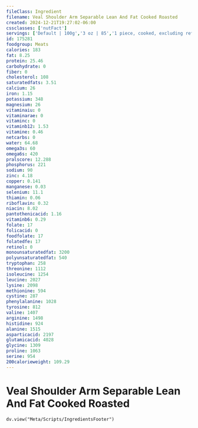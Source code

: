 ```yaml
---
fileClass: Ingredient
filename: Veal Shoulder Arm Separable Lean And Fat Cooked Roasted
created: 2024-12-21T19:27:02-06:00
cssclasses: ['nutFact']
servings: ['Default | 100g','3 oz | 85','1 piece, cooked, excluding refuse (yield from 1 lb raw meat with refuse) | 283']
id: 175281
foodgroup: Meats
calories: 183
fat: 8.25
protein: 25.46
carbohydrate: 0
fiber: 0
cholesterol: 108
saturatedfats: 3.51
calcium: 26
iron: 1.15
potassium: 348
magnesium: 26
vitaminaiu: 0
vitaminarae: 0
vitaminc: 0
vitaminb12: 1.53
vitamine: 0.46
netcarbs: 0
water: 64.68
omega3s: 60
omega6s: 420
pralscore: 12.288
phosphorus: 221
sodium: 90
zinc: 4.18
copper: 0.141
manganese: 0.03
selenium: 11.1
thiamin: 0.06
riboflavin: 0.32
niacin: 8.02
pantothenicacid: 1.16
vitaminb6: 0.29
folate: 17
folicacid: 0
foodfolate: 17
folatedfe: 17
retinol: 0
monounsaturatedfat: 3200
polyunsaturatedfat: 540
tryptophan: 258
threonine: 1112
isoleucine: 1254
leucine: 2027
lysine: 2098
methionine: 594
cystine: 287
phenylalanine: 1028
tyrosine: 812
valine: 1407
arginine: 1498
histidine: 924
alanine: 1515
asparticacid: 2197
glutamicacid: 4028
glycine: 1309
proline: 1063
serine: 954
200calorieweight: 109.29
---
```


# Veal Shoulder Arm Separable Lean And Fat Cooked Roasted

```dataviewjs
dv.view("Meta/Scripts/IngredientsFooter")
```